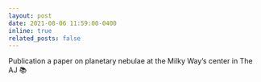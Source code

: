 ```yaml
---
layout: post
date: 2021-08-06 11:59:00-0400
inline: true
related_posts: false
---
```


Publication a paper on planetary nebulae at the Milky Way’s center in The AJ 📚
